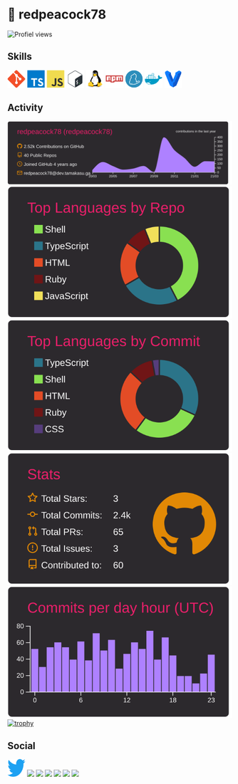 # :sushi: redpeacock78
![Profiel views](https://komarev.com/ghpvc/?username=redpeacock78)  
## Skills
<img src="https://raw.githubusercontent.com/devicons/devicon/master/icons/git/git-original.svg" width="40"> <img src="https://raw.githubusercontent.com/devicons/devicon/master/icons/typescript/typescript-original.svg" width="40"> <img src="https://raw.githubusercontent.com/devicons/devicon/master/icons/javascript/javascript-original.svg" width="40"> <img src="https://raw.githubusercontent.com/devicons/devicon/master/icons/bash/bash-original.svg" width="40"> <img src="https://raw.githubusercontent.com/devicons/devicon/master/icons/linux/linux-original.svg" width="40"> <img src="https://raw.githubusercontent.com/devicons/devicon/master/icons/npm/npm-original-wordmark.svg" width="40"> <img src="https://raw.githubusercontent.com/devicons/devicon/master/icons/yarn/yarn-original.svg" width="40"> <img src="https://raw.githubusercontent.com/devicons/devicon/master/icons/docker/docker-plain.svg" width="40"> <img src="https://raw.githubusercontent.com/devicons/devicon/master/icons/vagrant/vagrant-original.svg" width="40">
## Activity
![](https://raw.githubusercontent.com/redpeacock78/redpeacock78/master/profile-summary-card-output/monokai/0-profile-details.svg) 
![](https://raw.githubusercontent.com/redpeacock78/redpeacock78/master/profile-summary-card-output/monokai/1-repos-per-language.svg)![](https://raw.githubusercontent.com/redpeacock78/redpeacock78/master/profile-summary-card-output/monokai/2-most-commit-language.svg)![](https://raw.githubusercontent.com/redpeacock78/redpeacock78/master/profile-summary-card-output/monokai/3-stats.svg)![](https://raw.githubusercontent.com/redpeacock78/redpeacock78/master/profile-summary-card-output/monokai/4-productive-time.svg)  
[![trophy](https://github-profile-trophy.vercel.app/?username=redpeacock78&theme=onedark&no-frame=true)](https://github.com/ryo-ma/github-profile-trophy)
## Social
[<img src="https://raw.githubusercontent.com/devicons/devicon/master/icons/twitter/twitter-original.svg" width="40">](https://twitter.com/kazuki_199778)
[<img src="https://upload.wikimedia.org/wikipedia/commons/4/48/Mastodon_Logotype_%28Simple%29.svg" width="40">](https://mstdn.jp/@redpeacock78)
[<img src="https://cdn.worldvectorlogo.com/logos/sina-weibo-2.svg" width="50">](https://weibo.com/u/5511883870)
[<img src="https://upload.wikimedia.org/wikipedia/commons/4/46/Generic_Feed-icon.svg" width="40">](https://redpeacock78.github.io)
[<img src="https://cdn.worldvectorlogo.com/logos/linkedin-icon-2.svg" width="40">](https://www.linkedin.com/in/redpeacock78)
[<img src="https://upload.wikimedia.org/wikipedia/commons/thumb/5/58/Echo_link-blue_icon_slanted.svg/1200px-Echo_link-blue_icon_slanted.svg.png" width="40">](https://portfolio.forkwell.com/@redpeacock78)
[<img src="https://upload.wikimedia.org/wikipedia/commons/thumb/5/58/Echo_link-blue_icon_slanted.svg/1200px-Echo_link-blue_icon_slanted.svg.png" width="40">](https://findy-code.io/share_profiles/MtDP20ib6UJ7S)
